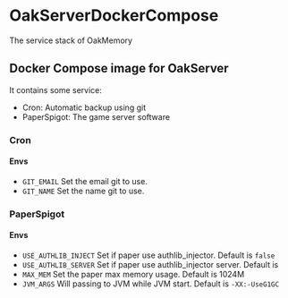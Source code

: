 # OakServerDockerCompose

The service stack of OakMemory

## Docker Compose image for OakServer

It contains some service:

- Cron: Automatic backup using git
- PaperSpigot: The game server software

### Cron

#### Envs

- `GIT_EMAIL` Set the email git to use.
- `GIT_NAME` Set the name git to use.

### PaperSpigot

#### Envs

- `USE_AUTHLIB_INJECT` Set if paper use authlib_injector. Default is `false`
- `USE_AUTHLIB_SERVER` Set if paper use authlib_injector server. Default is ` `
- `MAX_MEM` Set the paper max memory usage. Default is 1024M
- `JVM_ARGS` Will passing to JVM while JVM start. Default is `-XX:-UseG1GC`
